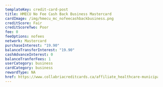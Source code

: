 ```yaml
---
templateKey: credit-card-post
title: HMECU No Fee Cash Back Business Mastercard
cardImage: /img/hmecu_mc_nofeecashbackbusiness.png
creditScore: Fair
creditScoreTwo: Poor
fee: 0
feeOptions: nofees
network: Mastercard
purchaseInterest: "19.90"
balanceTransferInterest: "19.90"
cashAdvanceInterest: 0
balanceTranferFees: 1
userCategory: business
cardCategory: business
rewardType: NA
href: https://www.collabriacreditcards.ca/affiliate_healthcare-municipal-employees-credit-union/business-cards/pc94/card_national-no-fee-cash-back-business-mastercard
---
```

